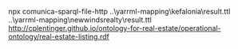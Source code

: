 npx comunica-sparql-file-http ..\yarrml-mapping\kefalonia\result.ttl ..\yarrml-mapping\newwindsrealty\result.ttl http://cplentinger.github.io/ontology-for-real-estate/operational-ontology/real-estate-listing.rdf
